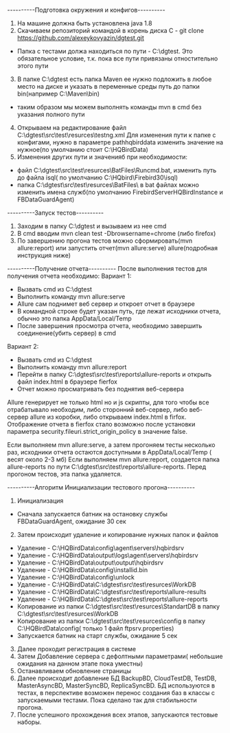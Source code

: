 ----------Подготовка окружения и конфигов----------
1. На машине должна быть установлена java 1.8
2. Скачиваем репозиторий командой в корень диска C - git clone https://github.com/alexeykovyazin/dgtest.git
 - Папка с тестами должа находиться по пути - C:\dgtest. Это обязательное условие, т.к. пока все пути привязаны отностительно этого пути
3. В папке C:\dgtest есть папка Maven ее нужно подложить в любое место на диске и указать в переменные среды путь до папки bin(например C:\Maven\bin)
 - таким образом мы можем выполнять команды mvn в cmd без указания полного пути
4. Открываем на редактирование файл C:\dgtest\src\test\resurces\testng.xml Для изменения пути к папке с конфигами, нужно в параметре pathhqbirddata изменить значение на нужное(по умолчанию стоит C:\HQBirdData\)
5. Изменения других пути и значенияб при необходимости:
 - файл C:\dgtest\src\test\resurces\BatFiles\Runcmd.bat, изменить путь до файла isql( по умолчанию C:\HQbird\Firebird30\isql)
 - папка C:\dgtest\src\test\resurces\BatFiles\ в bat файлах можно изменить имена служб(по умолчанию FirebirdServerHQBirdInstance и FBDataGuardAgent)


----------Запуск тестов----------
1. Заходим в папку C:\dgtest и вызываем из нее cmd
2. В cmd вводим mvn clean test -Dbrowsername=chrome (либо firefox)
3. По завершению прогона тестов можно сформировать(mvn allure:report) или запустить отчет(mvn allure:serve) allure(подробная инструкция ниже)

----------Получение отчета----------
После выполнения тестов для получения отчета необходимо:
Вариант 1:
 - Вызвать cmd из C:\dgtest
 - Выполнить команду mvn allure:serve
 - Allure сам поднимет веб сервер и откроет отчет в браузере
 - В командной строке будет указан путь, где лежат исходники отчета, обычно это папка AppData/Local/Temp
 - После завершения просмотра отчета, необходимо завершить соединение(убить сервер) в cmd

Вариант 2:
 - Вызвать cmd из C:\dgtest
 - Выполнить команду mvn allure:report
 - Перейти в папку C:\dgtest\src\test\reports\allure-reports и открыть файл index.html в браузере fierfox
 - Отчет можно просматривать без поднятия веб-сервера

Allure генерирует не только html но и js скрипты, для того чтобы все отрабатывало необходим, либо сторонний веб-сервер, либо веб-сервер allure из коробки, либо открываем index.html в firfox.
Отображение отчета в fierfox стало возможно после установки параметра security.fileuri.strict_origin_policy в значение false.

Если выполняем mvn allure:serve, а затем прогоняем тесты несколько раз, исходники отчета остаются доступными в  AppData/Local/Temp ( весят около 2-3 мб)
Если выполняем mvn allure:report, создается папка allure-reports по пути C:\dgtest\src\test\reports\allure-reports. Перед прогоном тестов, эта папка удаляется.

----------Алгоритм Инициализации тестового прогона----------
1. Инициализация
 - Сначала запускается батник на остановку службы FBDataGuardAgent, ожидание 30 сек
2. Затем происходит удаление и копирование нужных папок и файлов
 - Удаление - C:\HQBirdData\config\agent\servers\hqbirdsrv
 - Удаление - C:\HQBirdData\output\logs\agent\servers\hqbirdsrv
 - Удаление - C:\HQBirdData\output\output\hqbirdsrv
 - Удаление - C:\HQBirdData\config\installid.bin
 - Удаление - C:\HQBirdData\config\unlock
 - Удаление - C:\HQBirdData\C:\dgtest\src\test\resurces\WorkDB
 - Удаление - C:\HQBirdData\C:\dgtest\src\test\reports\allure-results
 - Удаление - C:\HQBirdData\C:\dgtest\src\test\reports\allure-reports
 - Копирование из папки C:\dgtest\src\test\resurces\StandartDB в папку C:\dgtest\src\test\resurces\WorkDB
 - Копирование из папки C:\dgtest\src\test\resurces\config в папку C:\HQBirdData\config( только 1 файл ftpsrv.properties)
- Запускается батник на старт службы, ожидание 5 сек
3. Далее проходит регистрация в системе
3. Затем Добавление сервера с дефолтными параметрами( небольшие ожидания на данном этапе пока уместны)
4. Останавливаем обновление страницы
5. Далее происходит добавление БД BackupBD, CloudTestDB, TestDB, MasterAsyncBD, MasterSyncBD, ReplicaSyncBD. БД используются в тестах, в перспективе возможен перенос создания баз в классы с запускаемыми тестами. Пока сделано так для стабильности прогона.
6. После успешного прохождения всех этапов, запускаются тестовые наборы.
